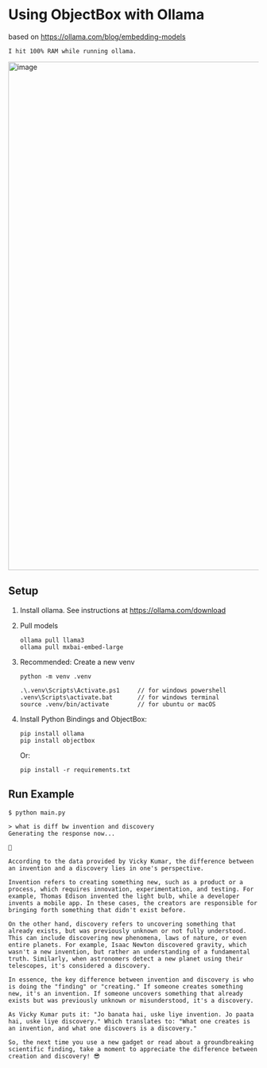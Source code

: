 # Using ObjectBox with Ollama 

based on https://ollama.com/blog/embedding-models

    I hit 100% RAM while running ollama.

<img width="1535" height="1023" alt="image" src="https://github.com/user-attachments/assets/c62a27a0-2ebd-421a-975e-9349544422af" />

## Setup

 1. Install ollama. See instructions at https://ollama.com/download

 2. Pull models

        ollama pull llama3
        ollama pull mxbai-embed-large

 3. Recommended: Create a new venv

        python -m venv .venv

        .\.venv\Scripts\Activate.ps1     // for windows powershell
        .venv\Scripts\activate.bat       // for windows terminal
        source .venv/bin/activate        // for ubuntu or macOS

 4. Install Python Bindings and ObjectBox: 

        pip install ollama
        pip install objectbox

    Or: 

        pip install -r requirements.txt

## Run Example
        
```
$ python main.py 

> what is diff bw invention and discovery
Generating the response now...

🤔

According to the data provided by Vicky Kumar, the difference between an invention and a discovery lies in one's perspective.       

Invention refers to creating something new, such as a product or a process, which requires innovation, experimentation, and testing. For example, Thomas Edison invented the light bulb, while a developer invents a mobile app. In these cases, the creators are responsible for bringing forth something that didn't exist before.

On the other hand, discovery refers to uncovering something that already exists, but was previously unknown or not fully understood. This can include discovering new phenomena, laws of nature, or even entire planets. For example, Isaac Newton discovered gravity, which wasn't a new invention, but rather an understanding of a fundamental truth. Similarly, when astronomers detect a new planet using their telescopes, it's considered a discovery.

In essence, the key difference between invention and discovery is who is doing the "finding" or "creating." If someone creates something new, it's an invention. If someone uncovers something that already exists but was previously unknown or misunderstood, it's a discovery.

As Vicky Kumar puts it: "Jo banata hai, uske liye invention. Jo paata hai, uske liye discovery." Which translates to: "What one creates is an invention, and what one discovers is a discovery."

So, the next time you use a new gadget or read about a groundbreaking scientific finding, take a moment to appreciate the difference between creation and discovery! 😎
```
